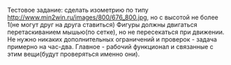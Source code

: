 Тестовое задание: сделать изометрию по типу http://www.min2win.ru/images/800/676_800.jpg, но с высотой не более 1(не могут друг на друга ставиться) Фигуры должны двигаться перетаскиванием мышью(по сетке), но не пересекаться при движении. Не нужно никаких дополнительных ограничений и проверок - задача примерно на час-два. Главное - рабочий функционал и связанные с этим вещи(будут проверяться именно они).
